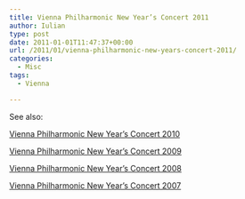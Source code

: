 ```yaml
---
title: Vienna Philharmonic New Year’s Concert 2011
author: Iulian
type: post
date: 2011-01-01T11:47:37+00:00
url: /2011/01/vienna-philharmonic-new-years-concert-2011/
categories:
  - Misc
tags:
  - Vienna

---
```

See also:
  
[Vienna Philharmonic New Year’s Concert 2010][1]
  
[Vienna Philharmonic New Year&#8217;s Concert 2009][2]
  
[Vienna Philharmonic New Year&#8217;s Concert 2008][3]
  
[Vienna Philharmonic New Year&#8217;s Concert 2007][4]

 [1]: http://www.iuliantabara.com/2010/01/vienna-philharmonic-new-years-concert-2010/ "Vienna Philharmonic New Year’s Concert 2010"
 [2]: http://www.iuliantabara.com/2009/01/vienna-philharmonic-new-years-concert-2009/ "Vienna Philharmonic New Year’s Concert 2009"
 [3]: http://www.iuliantabara.com/2008/01/vienna-philharmonic-new-years-concert-2008/ "Vienna Philharmonic New Year’s Concert 2008"
 [4]: http://www.iuliantabara.com/2007/01/vienna-philharmonic-new-years-concert-2007/ "Vienna Philharmonic New Year’s Concert 2007"